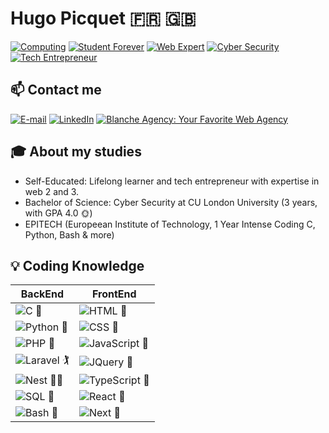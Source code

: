 # Hugo Picquet 🇫🇷 🇬🇧

[![Computing](https://img.shields.io/badge/Computing-blue)](#)
[![Student Forever](https://img.shields.io/badge/Student-Forever-yellow)](#)
[![Web Expert](https://img.shields.io/badge/Web_Expert-red)](#)
[![Cyber Security](https://img.shields.io/badge/Cyber_Security-green)](#)
[![Tech Entrepreneur](https://img.shields.io/badge/Tech_Entrepreneur-orange)](#)

## 📫 Contact me
[![E-mail](https://img.shields.io/badge/E--mail-blue)](mailto:hugo@blanche.agency)
[![LinkedIn](https://img.shields.io/badge/LinkedIn-blue)](https://www.linkedin.com/in/hugo-picquet/)
[![Blanche Agency: Your Favorite Web Agency](https://img.shields.io/badge/Blanche_Agency-Your_Favorite_Web_Agency-orange)](https://blanche.agency)


## 🎓 About my studies
- Self-Educated: Lifelong learner and tech entrepreneur with expertise in web 2 and 3.
- Bachelor of Science: Cyber Security at CU London University (3 years, with GPA 4.0 🌞)
- EPITECH (Europeean Institute of Technology, 1 Year Intense Coding C, Python, Bash & more)

## 💡 Coding Knowledge
| BackEnd           | FrontEnd           | 
|----------------------|----------------------|
| ![C](https://img.shields.io/badge/C-00599C?style=for-the-badge&logo=c&logoColor=white) 🏁| ![HTML](https://img.shields.io/badge/HTML-E34F26?style=for-the-badge&logo=html5&logoColor=white) 🏁 |
| ![Python](https://img.shields.io/badge/Python-3776AB?style=for-the-badge&logo=python&logoColor=white) 🏁 | ![CSS](https://img.shields.io/badge/CSS-1572B6?style=for-the-badge&logo=css3&logoColor=white) 🏁| 
| ![PHP](https://img.shields.io/badge/PHP-777BB4?style=for-the-badge&logo=php&logoColor=white) 👴 | ![JavaScript](https://img.shields.io/badge/JavaScript-F7DF1E?style=for-the-badge&logo=javascript&logoColor=black) 🥈| 
| ![Laravel](https://img.shields.io/badge/Laravel-FF2D20?style=for-the-badge&logo=laravel&logoColor=white) 🏌️ | ![JQuery](https://img.shields.io/badge/JQuery-0769AD?style=for-the-badge&logo=jquery&logoColor=white) 🥈| 
| ![Nest](https://img.shields.io/badge/Nest.js-E0234E?style=for-the-badge&logo=nestjs&logoColor=white) 👨‍🍳 | ![TypeScript](https://img.shields.io/badge/TypeScript-007ACC?style=for-the-badge&logo=typescript&logoColor=white) 🥇| 
| ![SQL](https://img.shields.io/badge/SQL-4479A1?style=for-the-badge&logo=postgresql&logoColor=white) 🏁 | ![React](https://img.shields.io/badge/React-20232A?style=for-the-badge&logo=react&logoColor=61DAFB) 🌟 |  
| ![Bash](https://img.shields.io/badge/Bash-4EAA25?style=for-the-badge&logo=gnu-bash&logoColor=white) 👾 | ![Next](https://img.shields.io/badge/Next.js-000000?style=for-the-badge&logo=nextdotjs&logoColor=white) 🥇|  
